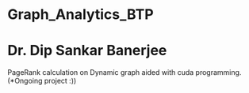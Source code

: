 # Graph_Analytics_BTP
# Dr. Dip Sankar Banerjee

PageRank calculation on Dynamic graph aided with cuda programming.
(*Ongoing project :))
